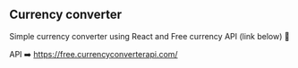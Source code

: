 ## Currency converter

Simple currency converter using React and Free currency API (link below) 🙌

API ➡️ https://free.currencyconverterapi.com/
